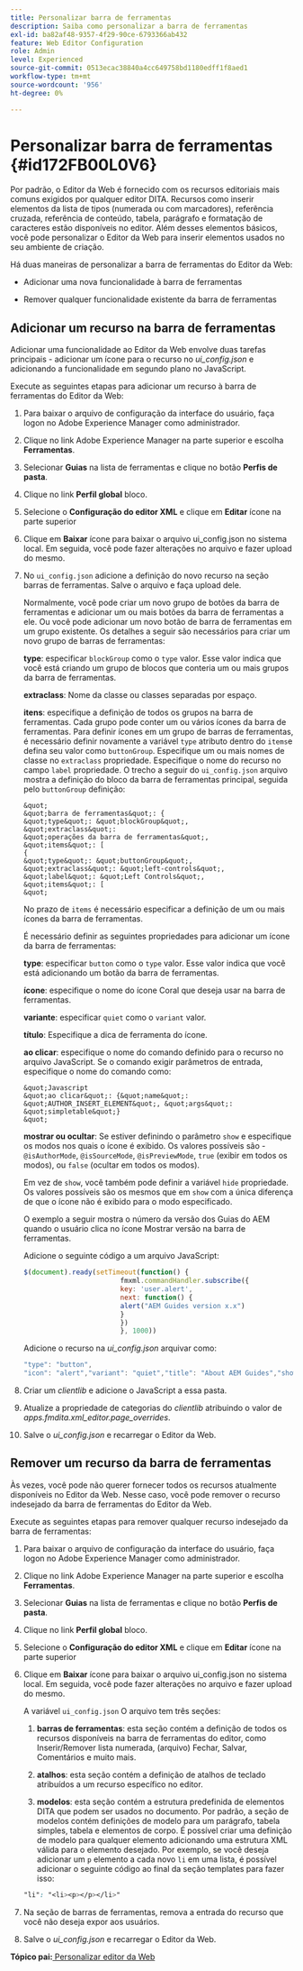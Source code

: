 ```yaml
---
title: Personalizar barra de ferramentas
description: Saiba como personalizar a barra de ferramentas
exl-id: ba82af48-9357-4f29-90ce-6793366ab432
feature: Web Editor Configuration
role: Admin
level: Experienced
source-git-commit: 0513ecac38840a4cc649758bd1180edff1f8aed1
workflow-type: tm+mt
source-wordcount: '956'
ht-degree: 0%

---
```


# Personalizar barra de ferramentas {#id172FB00L0V6}

Por padrão, o Editor da Web é fornecido com os recursos editoriais mais comuns exigidos por qualquer editor DITA. Recursos como inserir elementos da lista de tipos \(numerada ou com marcadores\), referência cruzada, referência de conteúdo, tabela, parágrafo e formatação de caracteres estão disponíveis no editor. Além desses elementos básicos, você pode personalizar o Editor da Web para inserir elementos usados no seu ambiente de criação.

Há duas maneiras de personalizar a barra de ferramentas do Editor da Web:

- Adicionar uma nova funcionalidade à barra de ferramentas

- Remover qualquer funcionalidade existente da barra de ferramentas


## Adicionar um recurso na barra de ferramentas

Adicionar uma funcionalidade ao Editor da Web envolve duas tarefas principais - adicionar um ícone para o recurso no *ui\_config.json* e adicionando a funcionalidade em segundo plano no JavaScript.

Execute as seguintes etapas para adicionar um recurso à barra de ferramentas do Editor da Web:

1. Para baixar o arquivo de configuração da interface do usuário, faça logon no Adobe Experience Manager como administrador.

1. Clique no link Adobe Experience Manager na parte superior e escolha **Ferramentas**.
1. Selecionar **Guias** na lista de ferramentas e clique no botão **Perfis de pasta**.
1. Clique no link **Perfil global** bloco.
1. Selecione o **Configuração do editor XML** e clique em **Editar** ícone na parte superior
1. Clique em **Baixar** ícone para baixar o arquivo ui\_config.json no sistema local. Em seguida, você pode fazer alterações no arquivo e fazer upload do mesmo.
1. No `ui_config.json` adicione a definição do novo recurso na seção barras de ferramentas. Salve o arquivo e faça upload dele.

   Normalmente, você pode criar um novo grupo de botões da barra de ferramentas e adicionar um ou mais botões da barra de ferramentas a ele. Ou você pode adicionar um novo botão de barra de ferramentas em um grupo existente. Os detalhes a seguir são necessários para criar um novo grupo de barras de ferramentas:

   **type**: especificar `blockGroup` como o `type` valor. Esse valor indica que você está criando um grupo de blocos que conteria um ou mais grupos da barra de ferramentas.

   **extraclass**: Nome da classe ou classes separadas por espaço.

   **itens**: especifique a definição de todos os grupos na barra de ferramentas. Cada grupo pode conter um ou vários ícones da barra de ferramentas. Para definir ícones em um grupo de barras de ferramentas, é necessário definir novamente a variável `type` atributo dentro do `items`e defina seu valor como `buttonGroup`. Especifique um ou mais nomes de classe no `extraclass` propriedade. Especifique o nome do recurso no campo `label` propriedade. O trecho a seguir do `ui_config.json` arquivo mostra a definição do bloco da barra de ferramentas principal, seguida pelo `buttonGroup` definição:

       &quot;
       &quot;barra de ferramentas&quot;: {
       &quot;type&quot;: &quot;blockGroup&quot;,
       &quot;extraclass&quot;:
       &quot;operações da barra de ferramentas&quot;,
       &quot;items&quot;: [
       {
       &quot;type&quot;: &quot;buttonGroup&quot;,
       &quot;extraclass&quot;: &quot;left-controls&quot;,
       &quot;label&quot;: &quot;Left Controls&quot;,
       &quot;items&quot;: [
       &quot;
   
   No prazo de `items` é necessário especificar a definição de um ou mais ícones da barra de ferramentas.

   É necessário definir as seguintes propriedades para adicionar um ícone da barra de ferramentas:

   **type**: especificar `button` como o `type` valor. Esse valor indica que você está adicionando um botão da barra de ferramentas.

   **ícone**: especifique o nome do ícone Coral que deseja usar na barra de ferramentas.

   **variante**: especificar `quiet` como o `variant` valor.

   **título**: Especifique a dica de ferramenta do ícone.

   **ao clicar**: especifique o nome do comando definido para o recurso no arquivo JavaScript. Se o comando exigir parâmetros de entrada, especifique o nome do comando como:

       &quot;Javascript
       &quot;ao clicar&quot;: {&quot;name&quot;: &quot;AUTHOR_INSERT_ELEMENT&quot;, &quot;args&quot;: &quot;simpletable&quot;}
       &quot;
   
   **mostrar ou ocultar**: Se estiver definindo o parâmetro `show` e especifique os modos nos quais o ícone é exibido. Os valores possíveis são - `@isAuthorMode`, `@isSourceMode`, `@isPreviewMode`, `true` \(exibir em todos os modos\), ou `false` \(ocultar em todos os modos\).

   Em vez de `show`, você também pode definir a variável `hide` propriedade. Os valores possíveis são os mesmos que em `show` com a única diferença de que o ícone não é exibido para o modo especificado.

   O exemplo a seguir mostra o número da versão dos Guias do AEM quando o usuário clica no ícone Mostrar versão na barra de ferramentas.

   Adicione o seguinte código a um arquivo JavaScript:

   ```Javascript
   $(document).ready(setTimeout(function() {
                           fmxml.commandHandler.subscribe({
                           key: 'user.alert',
                           next: function() {
                           alert("AEM Guides version x.x")
                           }
                           })
                           }, 1000))
   ```

   Adicione o recurso na *ui\_config.json* arquivar como:

   ```Javascript
   "type": "button",
   "icon": "alert","variant": "quiet","title": "About AEM Guides","show": "true","on-click": "user.alert"
   ```

1. Criar um *clientlib* e adicione o JavaScript a essa pasta.

1. Atualize a propriedade de categorias do *clientlib* atribuindo o valor de *apps.fmdita.xml\_editor.page\_overrides*.

1. Salve o *ui\_config.json* e recarregar o Editor da Web.


## Remover um recurso da barra de ferramentas

Às vezes, você pode não querer fornecer todos os recursos atualmente disponíveis no Editor da Web. Nesse caso, você pode remover o recurso indesejado da barra de ferramentas do Editor da Web.

Execute as seguintes etapas para remover qualquer recurso indesejado da barra de ferramentas:

1. Para baixar o arquivo de configuração da interface do usuário, faça logon no Adobe Experience Manager como administrador.

1. Clique no link Adobe Experience Manager na parte superior e escolha **Ferramentas**.
1. Selecionar **Guias** na lista de ferramentas e clique no botão **Perfis de pasta**.
1. Clique no link **Perfil global** bloco.
1. Selecione o **Configuração do editor XML** e clique em **Editar** ícone na parte superior
1. Clique em **Baixar** ícone para baixar o arquivo ui\_config.json no sistema local. Em seguida, você pode fazer alterações no arquivo e fazer upload do mesmo.

   A variável `ui_config.json` O arquivo tem três seções:

   1. **barras de ferramentas**: esta seção contém a definição de todos os recursos disponíveis na barra de ferramentas do editor, como Inserir/Remover lista numerada, \(arquivo\) Fechar, Salvar, Comentários e muito mais.

   1. **atalhos**: esta seção contém a definição de atalhos de teclado atribuídos a um recurso específico no editor.

   1. **modelos**: esta seção contém a estrutura predefinida de elementos DITA que podem ser usados no documento. Por padrão, a seção de modelos contém definições de modelo para um parágrafo, tabela simples, tabela e elementos de corpo. É possível criar uma definição de modelo para qualquer elemento adicionando uma estrutura XML válida para o elemento desejado. Por exemplo, se você deseja adicionar um `p` elemento a cada novo `li` em uma lista, é possível adicionar o seguinte código ao final da seção templates para fazer isso:

   ```css
   "li": "<li><p></p></li>"
   ```

1. Na seção de barras de ferramentas, remova a entrada do recurso que você não deseja expor aos usuários.

1. Salve o *ui\_config.json* e recarregar o Editor da Web.


**Tópico pai:**[ Personalizar editor da Web](conf-web-editor.md)
